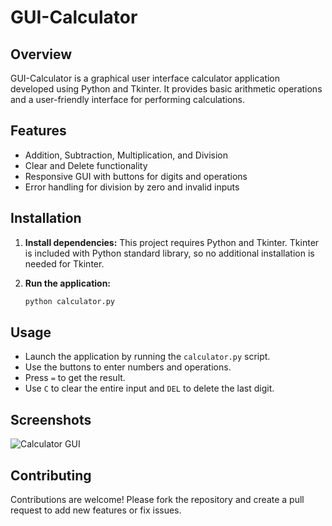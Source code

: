 # GUI-Calculator

## Overview

GUI-Calculator is a graphical user interface calculator application developed using Python and Tkinter. It provides basic arithmetic operations and a user-friendly interface for performing calculations.

## Features

- Addition, Subtraction, Multiplication, and Division
- Clear and Delete functionality
- Responsive GUI with buttons for digits and operations
- Error handling for division by zero and invalid inputs

## Installation

1. **Install dependencies:**
    This project requires Python and Tkinter. Tkinter is included with Python standard library, so no additional installation is needed for Tkinter.

2. **Run the application:**
    ```bash
    python calculator.py
    ```

## Usage

- Launch the application by running the `calculator.py` script.
- Use the buttons to enter numbers and operations.
- Press `=` to get the result.
- Use `C` to clear the entire input and `DEL` to delete the last digit.

## Screenshots

![Calculator GUI](screenshots/calculator_gui.png)

## Contributing

Contributions are welcome! Please fork the repository and create a pull request to add new features or fix issues.

